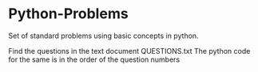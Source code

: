 # Python-Problems
Set of standard problems using basic concepts in python.

Find the questions in the text document QUESTIONS.txt
The python code for the same is in the order of the question numbers
